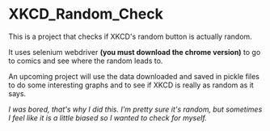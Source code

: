 # XKCD_Random_Check

This is a project that checks if XKCD's random button is actually random.

It uses selenium webdriver **(you must download the chrome version)** to go to comics and see where the random leads to.

An upcoming project will use the data downloaded and saved in pickle files to do some interesting graphs and to see if XKCD is really as random as it says.

*I was bored, that's why I did this. I'm pretty sure it's random, but sometimes I feel like it is a little biased so I wanted to check for myself.*
